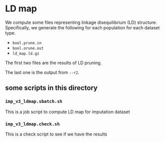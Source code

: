 # LD map

We compute some files representing linkage disequilibrium (LD) structure. 
Specifically, we generate the following for each population for each dataset type.

- `bool.prune.in`
- `bool.orune.out`
- `ld_map.ld.gz`

The first two files are the results of LD pruning. 

The last one is the output from `--r2`.

## some scripts in this directory

### `imp_v3_ldmap.sbatch.sh` 
This is a job script to compute LD map for imputation dataset

### `imp_v3_ldmap.check.sh`
This is a check script to see if we have the results


